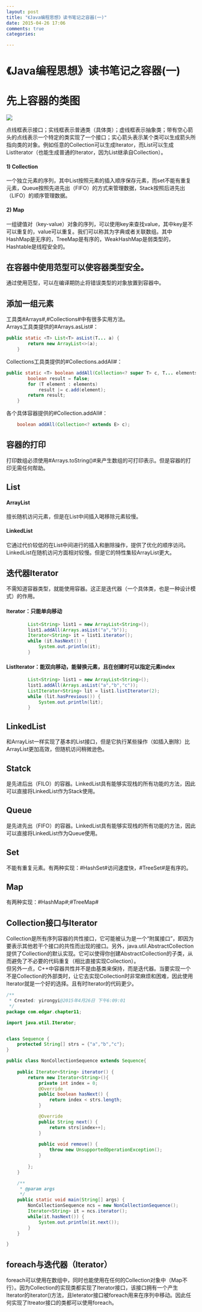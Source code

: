```yaml
---
layout: post
title: "《Java编程思想》读书笔记之容器(一)"
date: 2015-04-26 17:06
comments: true
categories: 

---
```

# 《Java编程思想》读书笔记之容器(一)

# 先上容器的类图<!--more-->
![](/images/container/container.png)

点线框表示接口；实线框表示普通类（具体类）；虚线框表示抽象类；带有空心箭头的点线表示一个特定的类实现了一个接口；实心箭头表示某个类可以生成箭头所指向类的对象。例如任意的Collection可以生成Iterator，而List可以生成ListIterator（也能生成普通的Iterator，因为List继承自Collection）。   
#### 1) Collection
一个独立元素的序列，其中List按照元素的插入顺序保存元素，而set不能有重复元素，Queue按照先进先出（FIFO）的方式来管理数据，Stack按照后进先出（LIFO）的顺序管理数据。    
#### 2) Map
一组键值对（key-value）对象的序列，可以使用key来查找value，其中key是不可以重复的，value可以重复。我们可以称其为字典或者关联数组。其中HashMap是无序的，TreeMap是有序的，WeakHashMap是弱类型的，Hashtable是线程安全的。
## 在容器中使用范型可以使容器类型安全。
通过使用范型，可以在编译期防止将错误类型的对象放置到容器中。
## 添加一组元素
工具类#Arrays#,#Collections#中有很多实用方法。   
Arrays工具类提供的#Arrays.asList#：   

```java
public static <T> List<T> asList(T... a) {
        return new ArrayList<>(a);
    }
```

Collections工具类提供的#Collections.addAll#：   

```java
public static <T> boolean addAll(Collection<? super T> c, T... elements) {
        boolean result = false;
        for (T element : elements)
            result |= c.add(element);
        return result;
    }
```

各个具体容器提供的#Collection.addAll#：   

```java
    boolean addAll(Collection<? extends E> c);
```

## 容器的打印
打印数组必须使用#Arrays.toString()#来产生数组的可打印表示。但是容器的打印无需任何帮助。
## List
#### ArrayList
擅长随机访问元素，但是在List中间插入喝移除元素较慢。
#### LinkedList
它通过代价较低的在List中间进行的插入和删除操作，提供了优化的顺序访问。LinkedList在随机访问方面相对较慢。但是它的特性集较ArrayList更大。   
## 迭代器Iterator
不需知道容器类型，就能使用容器。这正是迭代器（一个具体类，也是一种设计模式）的作用。
#### Iterator：只能单向移动

```java
		List<String> list1 = new ArrayList<String>();
		list1.addAll(Arrays.asList("a","b"));
		Iterator<String> it = list1.iterator();
		while (it.hasNext()) {
			System.out.println(it);
		}
```
#### ListIterator：能双向移动，能替换元素，且在创建时可以指定元素index

```java
		List<String> list1 = new ArrayList<String>();
		list1.addAll(Arrays.asList("a","b","c"));
		ListIterator<String> lit = list1.listIterator(2);
		while (lit.hasPrevious()) {
			System.out.println(lit);
		}
```

## LinkedList
和ArrayList一样实现了基本的List接口，但是它执行某些操作（如插入删除）比ArrayList更加高效，但随机访问稍微逊色。
## Statck
是先进后出（FILO）的容器。LinkedList具有能够实现栈的所有功能的方法，因此可以直接将LinkedList作为Stack使用。
## Queue
是先进先出（FIFO）的容器。LinkedList具有能够实现栈的所有功能的方法，因此可以直接将LinkedList作为Queue使用。
## Set
不能有重复元素。有两种实现：#HashSet#访问速度快，#TreeSet#是有序的。
## Map
有两种实现：#HashMap#;#TreeMap#
## Collection接口与Iterator
Collection是所有序列容器的共性接口，它可能被认为是一个“附属接口”，即因为要表示其他若干个接口的共性而出现的接口。另外，java.util.AbstractCollection提供了Collection的默认实现。它可以使得你创建AbstractCollection的子类，从而避免了不必要的代码重复（相比直接实现Collection）。    
但另外一点，C++中容器共性并不是由基类来保持，而是迭代器。当要实现一个不是Collection的外部类时，让它去实现Collection时非常麻烦和困难，因此使用Iterator就是一个好的选择。且有时Iterator的代码更少。

```java
/**
 * Created: yirongyi@2015年4月26日 下午6:09:01
 */
package com.edgar.chapter11;

import java.util.Iterator;


class Sequence {
	protected String[] strs = {"a","b","c"};
}

public class NonCollectionSequence extends Sequence{
	
	public Iterator<String> iterator() {
		return new Iterator<String>(){
			private int index = 0;
			@Override
			public boolean hasNext() {
				return index < strs.length;
			}

			@Override
			public String next() {
				return strs[index++];
			}
			
			public void remove() {
				throw new UnsupportedOperationException();
			}
			
		};
	}

	/**
	 * @param args
	 */
	public static void main(String[] args) {
		NonCollectionSequence ncs = new NonCollectionSequence();
		Iterator<String> it = ncs.iterator();
		while(it.hasNext()) {
			System.out.println(it.next());
		}
	}

}
```

## foreach与迭代器（Iterator）
foreach可以使用在数组中，同时也能使用在任何的Collection对象中（Map不行）。因为Collection的实现类都实现了Iterator接口，该接口拥有一个产生Iterator的iterator()方法，且Ieterator接口被foreach用来在序列中移动。因此任何实现了Itreator接口的类都可以使用foreach。









